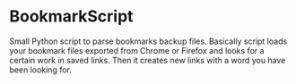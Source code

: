 # BookmarkScript
Small Python script to parse bookmarks backup files.
Basically script loads your bookmark files exported from Chrome or Firefox and looks for a certain work in saved links.
Then it creates new links with a word you have been looking for.
